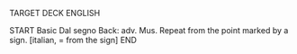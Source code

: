 TARGET DECK
ENGLISH

START
Basic
Dal segno
Back: adv. Mus. Repeat from the point marked by a sign. [italian, = from the sign]
END
